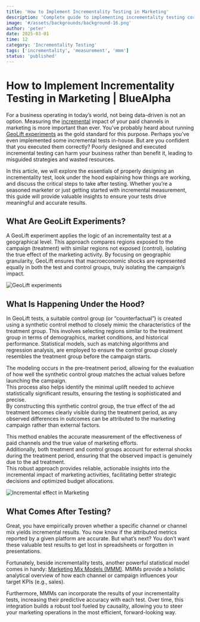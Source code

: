 ```yaml
---
title: 'How to Implement Incrementality Testing in Marketing'
description: 'Complete guide to implementing incrementality testing correctly, avoiding common pitfalls, and building data-driven marketing strategies.'
image: '#/assets/backgrounds/background-16.png'
author: 'peter'
date: 2025-03-01
time: 12
category: 'Incrementality Testing'
tags: ['incrementality', 'measurement', 'mmm']
status: 'published'
---
```


# How to Implement Incrementality Testing in Marketing | BlueAlpha

For a business operating in today’s world, not being data-driven is not an option. Measuring the [incremental](/articles/what-is-incremental-marketing) impact of your paid channels in marketing is more important than ever. You’ve probably heard about running [GeoLift experiments](/articles/matched-market-testing-guide) as the gold standard for this purpose. Perhaps you’ve even implemented some incremental tests in-house. But are you confident that you executed them correctly? Poorly designed and executed incremental testing can harm your business rather than benefit it, leading to misguided strategies and wasted resources.

In this article, we will explore the essentials of properly designing an incrementality test, look under the hood explaining how things are working, and discuss the critical steps to take after testing. Whether you’re a seasoned marketer or just getting started with incremental measurement, this guide will provide valuable insights to ensure your tests drive meaningful and accurate results.

## What Are GeoLift Experiments?

A GeoLift experiment applies the logic of an incrementality test at a geographical level. This approach compares regions exposed to the campaign (treatment) with similar regions not exposed (control), isolating the true effect of the marketing activity. By focusing on geographic granularity, GeoLift ensures that macroeconomic shocks are represented equally in both the test and control groups, truly isolating the campaign’s impact.

![GeoLift experiments](#assets/articles/how-to-implement-incrementality-testing/geolift-experiments.png)

## What Is Happening Under the Hood?

In GeoLift tests, a suitable control group (or “counterfactual”) is created using a synthetic control method to closely mimic the characteristics of the treatment group. This involves selecting regions similar to the treatment group in terms of demographics, market conditions, and historical performance. Statistical models, such as matching algorithms and regression analysis, are employed to ensure the control group closely resembles the treatment group before the campaign starts.

The modeling occurs in the pre-treatment period, allowing for the evaluation of how well the synthetic control group matches the actual values before launching the campaign.  
This process also helps identify the minimal uplift needed to achieve statistically significant results, ensuring the testing is sophisticated and precise.  
By constructing this synthetic control group, the true effect of the ad treatment becomes clearly visible during the treatment period, as any observed differences in outcomes can be attributed to the marketing campaign rather than external factors.

This method enables the accurate measurement of the effectiveness of paid channels and the true value of marketing efforts.  
Additionally, both treatment and control groups account for external shocks during the treatment period, ensuring that the observed impact is genuinely due to the ad treatment.  
This robust approach provides reliable, actionable insights into the incremental impact of marketing activities, facilitating better strategic decisions and optimized budget allocations.

![Incremental effect in Marketing](#assets/articles/how-to-implement-incrementality-testing/incremental-effect-marketing.png)

## What Comes After Testing?

Great, you have empirically proven whether a specific channel or channel mix yields incremental results. You now know if the attributed metrics reported by a given platform are accurate. But what’s next? You don’t want these valuable test results to get lost in spreadsheets or forgotten in presentations.

Fortunately, beside incrementality tests, another powerful statistical model comes in handy: [Marketing Mix Models (MMM)](/articles/what-is-media-mix-modeling). MMMs provide a holistic analytical overview of how each channel or campaign influences your target KPIs (e.g., sales).

Furthermore, MMMs can incorporate the results of your incrementality tests, increasing their predictive accuracy with each test. Over time, this integration builds a robust tool fueled by causality, allowing you to steer your marketing operations in the most efficient, forward-looking way.
